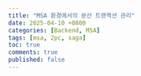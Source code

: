 ```yaml
---
title: "MSA 환경에서의 분산 트랜잭션 관리"
date: 2025-04-10 +0800
categories: [Backend, MSA]
tags: [msa, 2pc, saga]
toc: true
comments: true
published: false
---
```


